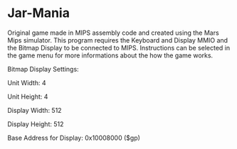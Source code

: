 # Jar-Mania
Original game made in MIPS assembly code and created using the Mars Mips simulator. This program requires the Keyboard and Display MMIO and the Bitmap Display to be connected to MIPS. Instructions can be selected in the game menu for more informations about the how the game works.

Bitmap Display Settings:

  Unit Width: 4
  
  Unit Height: 4
  
  Display Width: 512
  
  Display Height: 512
  
  Base Address for Display: 0x10008000 ($gp)
